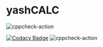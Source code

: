 # yashCALC

![cppcheck-action](https://github.com/99002754/yashCALC/workflows/cppcheck-action/badge.svg)

[![Codacy Badge](https://app.codacy.com/project/badge/Grade/83e1b7c62ec94ed89443d45c45551993)](https://www.codacy.com/gh/99002783/scientificcalculator/dashboard?utm_source=github.com&amp;utm_medium=referral&amp;utm_content=99002783/scientificcalculator&amp;utm_campaign=Badge_Grade)
![cppcheck-action](https://github.com/99002783/scientificcalculator/workflows/cppcheck-action/badge.svg)
